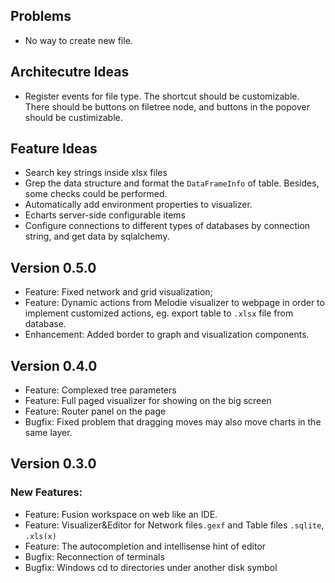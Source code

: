 ## Problems
- No way to create new file.


## Architecutre Ideas
- Register events for file type. The shortcut should be customizable. There should be buttons on filetree node, and buttons in the popover should be custimizable.

## Feature Ideas
- Search key strings inside xlsx files
- Grep the data structure and format the `DataFrameInfo` of table. Besides, some checks could be performed.
- Automatically add environment properties to visualizer.
- Echarts server-side configurable items
- Configure connections to different types of databases by connection string, and get data by sqlalchemy.

## Version 0.5.0
- Feature: Fixed network and grid visualization;
- Feature: Dynamic actions from Melodie visualizer to webpage in order to implement customized actions, eg. export table to `.xlsx` file from database.
- Enhancement: Added border to graph and visualization components.


## Version 0.4.0
- Feature: Complexed tree parameters
- Feature: Full paged visualizer for showing on the big screen
- Feature: Router panel on the page
- Bugfix: Fixed problem that dragging moves may also move charts in the same layer.

## Version 0.3.0
### New Features:
- Feature: Fusion workspace on web like an IDE.
- Feature: Visualizer&Editor for Network files`.gexf` and Table files `.sqlite`, `.xls(x)`
- Feature: The autocompletion and intellisense hint of editor
- Bugfix: Reconnection of terminals
- Bugfix: Windows cd to directories under another disk symbol